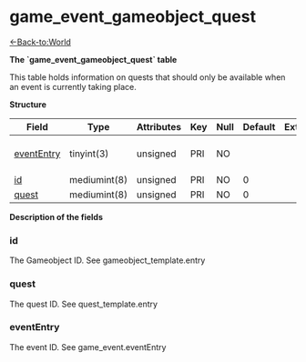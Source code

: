 # game\_event\_gameobject\_quest

[<-Back-to:World](database-world.md)

**The \`game\_event\_gameobject\_quest\` table**

This table holds information on quests that should only be available when an event is currently taking place.

**Structure**

| Field           | Type         | Attributes | Key | Null | Default | Extra | Comment                 |
|-----------------|--------------|------------|-----|------|---------|-------|-------------------------|
| [eventEntry][1] | tinyint(3)   | unsigned   | PRI | NO   |         |       | Entry of the game event |
| [id][2]         | mediumint(8) | unsigned   | PRI | NO   | 0       |       |                         |
| [quest][3]      | mediumint(8) | unsigned   | PRI | NO   | 0       |       |                         |

[1]: #evententry
[2]: #id
[3]: #quest

**Description of the fields**

### id

The Gameobject ID. See gameobject\_template.entry

### quest

The quest ID. See quest\_template.entry

### eventEntry

The event ID. See game\_event.eventEntry
